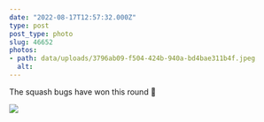 ```yaml
---
date: "2022-08-17T12:57:32.000Z"
type: post 
post_type: photo
slug: 46652
photos: 
- path: data/uploads/3796ab09-f504-424b-940a-bd4bae311b4f.jpeg
  alt: 
---
```

The squash bugs have won this round 🌱


![](https://brandontreb.com/data/uploads/3796ab09-f504-424b-940a-bd4bae311b4f.jpeg)
